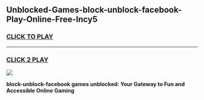 
## Unblocked-Games-block-unblock-facebook-Play-Online-Free-lncy5
<h3>
<a href="https://premium76.site?title=block-unblock-facebook&ref=26A">CLICK TO PLAY</a></h3>
<hr>

<h3>
<a href="https://premium76.site?title=block-unblock-facebook&ref=26A">CLICK 2 PLAY</a>
  
</h3>

<a href="https://premium76.site?title=block-unblock-facebook&ref=26A"><img src="https://clearcache.store/games.png"></a>


**block-unblock-facebook games unblocked: Your Gateway to Fun and Accessible Online Gaming**
